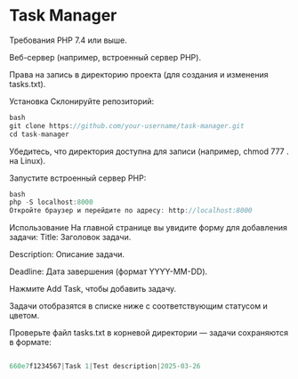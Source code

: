 # Task Manager

Требования PHP 7.4 или выше.

Веб-сервер (например, встроенный сервер PHP).

Права на запись в директорию проекта (для создания и изменения tasks.txt).

Установка
Склонируйте репозиторий:

```javascript
bash
git clone https://github.com/your-username/task-manager.git
cd task-manager
```

Убедитесь, что директория доступна для записи (например, chmod 777 . на Linux).

Запустите встроенный сервер PHP:


```javascript
bash
php -S localhost:8000
Откройте браузер и перейдите по адресу: http://localhost:8000
```

Использование
На главной странице вы увидите форму для добавления задачи:
Title: Заголовок задачи.

Description: Описание задачи.

Deadline: Дата завершения (формат YYYY-MM-DD).

Нажмите Add Task, чтобы добавить задачу.

Задачи отобразятся в списке ниже с соответствующим статусом и цветом.

Проверьте файл tasks.txt в корневой директории — задачи сохраняются в формате:

```javascript

660e7f1234567|Task 1|Test description|2025-03-26
```

